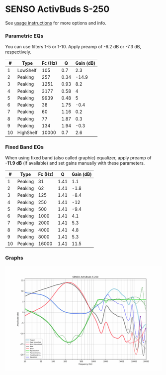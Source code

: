 # SENSO ActivBuds S-250
See [usage instructions](https://github.com/jaakkopasanen/AutoEq#usage) for more options and info.

### Parametric EQs
You can use filters 1-5 or 1-10. Apply preamp of -6.2 dB or -7.3 dB, respectively.

|   # | Type      |   Fc (Hz) |    Q |   Gain (dB) |
|-----|-----------|-----------|------|-------------|
|   1 | LowShelf  |       105 | 0.7  |         2.3 |
|   2 | Peaking   |       257 | 0.34 |       -14.9 |
|   3 | Peaking   |      1251 | 0.93 |         8.2 |
|   4 | Peaking   |      3177 | 0.58 |         4   |
|   5 | Peaking   |      9939 | 0.48 |         5   |
|   6 | Peaking   |        38 | 1.75 |        -0.4 |
|   7 | Peaking   |        60 | 1.16 |         0.2 |
|   8 | Peaking   |        77 | 1.87 |         0.3 |
|   9 | Peaking   |       134 | 1.94 |        -0.3 |
|  10 | HighShelf |     10000 | 0.7  |         2.6 |

### Fixed Band EQs
When using fixed band (also called graphic) equalizer, apply preamp of **-11.9 dB** (if available) and set gains manually with these parameters.

|   # | Type    |   Fc (Hz) |    Q |   Gain (dB) |
|-----|---------|-----------|------|-------------|
|   1 | Peaking |        31 | 1.41 |         1.1 |
|   2 | Peaking |        62 | 1.41 |        -1.8 |
|   3 | Peaking |       125 | 1.41 |        -8.4 |
|   4 | Peaking |       250 | 1.41 |       -12   |
|   5 | Peaking |       500 | 1.41 |        -9.4 |
|   6 | Peaking |      1000 | 1.41 |         4.1 |
|   7 | Peaking |      2000 | 1.41 |         5.3 |
|   8 | Peaking |      4000 | 1.41 |         4.8 |
|   9 | Peaking |      8000 | 1.41 |         5.3 |
|  10 | Peaking |     16000 | 1.41 |        11.5 |

### Graphs
![](./SENSO%20ActivBuds%20S-250.png)
